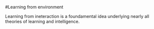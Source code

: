 #Learning from environment

Learning from ineteraction is a foundamental idea underlying nearly all theories of learning and intelligence.
